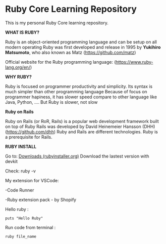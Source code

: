 
# Ruby Core Learning Repository
 
This is my personal Ruby Core learning repository. 

**WHAT IS RUBY?**

Ruby is an object-oriented programming language and can be setup on all modern operating
Ruby was first developed and release in 1995 by **Yukihiro Matsumoto**, who also known as Matz 
(https://github.com/matz)

Official website for the Ruby programming language: (https://www.ruby-lang.org/en/)


**WHY RUBY?**

Ruby is focused on programmer productivity and simplicity. Its syntax is much simpler than other programming language
Because of focus on programmer hapiness, it has slower speed compare to other language like Java, Python, .... But Ruby is slower, not slow



**Ruby on Rails**

Ruby on Rails (or RoR, Rails) is a popular web development framework built on top of Ruby
Rails was developed by David Heinemeier Hansson (DHH)
(https://github.com/dhh)
Ruby and Rails are different technologies. Ruby is a prerequisite for Rails.



**RUBY INSTALL**

Go to: [Downloads (rubyinstaller.org)](https://rubyinstaller.org/downloads/)
Download the lastest version with devkit

Check: ruby -v

My extension for VSCode: 

-Code Runner

-Ruby extension pack - by Shopify


Hello ruby : 
```
puts "Hello Ruby"
```


Run code from terminal : 
```
ruby file_name


